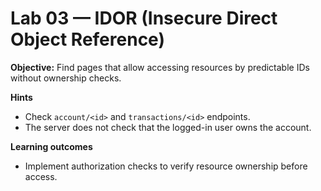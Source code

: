 # Lab 03 — IDOR (Insecure Direct Object Reference)

**Objective:** Find pages that allow accessing resources by predictable IDs without ownership checks.

**Hints**
- Check `account/<id>` and `transactions/<id>` endpoints.
- The server does not check that the logged-in user owns the account.

**Learning outcomes**
- Implement authorization checks to verify resource ownership before access.
